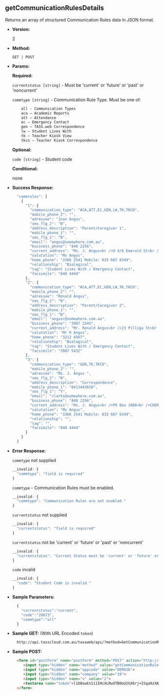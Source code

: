 **getCommunicationRulesDetails**
----
  Returns an array of structured Communication Rules data in JSON format.

* **Version:**

  2

* **Method:**

  `GET | POST`
  
*  **Params:**

   **Required:**

   `currentstatus [string]` -  Must be 'current' or 'future' or 'past' or 'noncurrent'

   `commtype [string]` - Communication Rule Type. Must be one of:
    ```HTML
        all - Communication Types
        aca – Academic Reports
        att – Attendance
        ec – Emergency Contact
        gen – TASS.web Correspondence
        lw – Student Lives With
        tk – Teacher Kiosk View
        tkco – Teacher Kiosk Correspondence
    ```
   
   **Optional:**

   `code [string]` - Student code
 
   **Conditional:**
 
   none

* **Success Response:**

    ```javascript
      "commrules": [
        {
          "1": {
            "communication_type": "ACA,ATT,EC,GEN,LW,TK,TKCO",
            "mobile_phone_2": "",
            "adressee": "Joan Angus",
            "sms_flg_2": "N",
            "address_description": "Parent/Caregiver 1",
            "mobile_phone_1": "",
            "sms_flg_1": "N",
            "email": "angus@somewhere.com.au",
            "business_phone": "848 2256",
            "current_address": "Ms. J. Angus<br />U 4/6 Emerald St<br />KEDRON QLD 4031",
            "salutation": "Ms Angus",
            "home_phone": "3366 2541 Mobile: 015 667 8349",
            "relationship": "Biological",
            "tag": "Student Lives With / Emergency Contact",
            "facsimile": "848 4444"
          },
          "2": {
            "communication_type": "ACA,ATT,EC,GEN,LW,TK,TKCO",
            "mobile_phone_2": "",
            "adressee": "Ronald Angus",
            "sms_flg_2": "N",
            "address_description": "Parent/Caregiver 2",
            "mobile_phone_1": "",
            "sms_flg_1": "N",
            "email": "angusr@somewhere.com.au",
            "business_phone": "3987 2345",
            "current_address": "Mr. Ronald Angus<br />23 Pilliga St<br />WAVELL HEIGHTS QLD 4012",
            "salutation": "Mr R Angus",
            "home_phone": "3212 4567",
            "relationship": "Biological",
            "tag": "Student Lives With / Emergency Contact",
            "facsimile": "3987 5432"
          },
          "3": {
            "communication_type": "GEN,TK,TKCO",
            "mobile_phone_2": "",
            "adressee": "Ms. J. Angus ",
            "sms_flg_2": "N",
            "address_description": "Correspondence",
            "mobile_phone_1": "0413443650",
            "sms_flg_1": "Y",
            "email": "clarks@somewhere.com.au",
            "business_phone": "848 2256",
            "current_address": "Ms. J. Angus<br />PO Box 3088<br />CHERMSIDE WEST QLD 4032",
            "salutation": "Ms Angus",
            "home_phone": "3366 2541 Mobile: 015 667 8349",
            "relationship": "",
            "tag": "",
            "facsimile": "848 4444"
          }
        }
      ]
    ```
 
* **Error Response:**

    `commtype` not supplied
    ```javascript
    __invalid: {
      "commtype": "field is required"
    }
    ```

    `commtype` - Communication Rules must be enabled. 
    ```javascript
    __invalid: {
      "commtype": "Communication Rules are not enabled."
    }
    ```

    `currentstatus` not supplied
    ```javascript
    __invalid: {
      "currentstatus": "field is required"
    }
    ```

    `currentstatus` not be 'current' or 'future' or 'past' or 'noncurrent'
    ```javascript
    __invalid: {
      "currentstatus": "Current Status must be 'current' or 'future' or 'past' or 'noncurrent'."
    }
    ```

    `code` invalid
    ```javascript
    __invalid: {
      "code": "Student Code is invalid."
    }
    ```
    
* **Sample Parameters:**

  ```javascript
    { 
      "currentstatus":"current",
      "code":"20073",
      "commtype":"all"
    }
  ```

* **Sample GET:** (With URL Encoded `token`)

  ```HTML
    http://api.tasscloud.com.au/tassweb/api/?method=GetCommunicationRulesDetails&appcode=DEMOSD&company=10&v=2&token=l1D8owEn111IHcXLRwXTB0oU2GX6rj%2BISqa9zXA8We3J3mwgjW5pdUvFK3%2FIZ4mJ4bMyfKTmEoup%2B3tTE9GeLQ%3D%3D
  ```
  
* **Sample POST:**

  ```HTML
    <form id="postForm" name="postForm" method="POST" action="http://api.tasscloud.com.au/tassweb/api/">
       <input type="hidden" name="method" value="getCommunicationRulesDetails">
       <input type="hidden" name="appcode" value="DEMOSD">
       <input type="hidden" name="company" value="10">
       <input type="hidden" name="v" value="2">
       <textarea name="token">l1D8owEn111IHcXLRwXTB0oU2GX6rj+ISqa9zXA8We3J3mwgjW5pdUvFK3/IZ4mJ4bMyfKTmEoup+3tTE9GeLQ==</textarea>
    </form>
  ```
